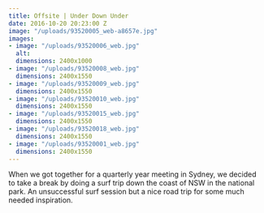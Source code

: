 ```yaml
---
title: Offsite | Under Down Under
date: 2016-10-20 20:23:00 Z
image: "/uploads/93520005_web-a8657e.jpg"
images:
- image: "/uploads/93520006_web.jpg"
  alt: 
  dimensions: 2400x1000
- image: "/uploads/93520008_web.jpg"
  dimensions: 2400x1550
- image: "/uploads/93520009_web.jpg"
  dimensions: 2400x1550
- image: "/uploads/93520010_web.jpg"
  dimensions: 2400x1550
- image: "/uploads/93520015_web.jpg"
  dimensions: 2400x1550
- image: "/uploads/93520018_web.jpg"
  dimensions: 2400x1550
- image: "/uploads/93520001_web.jpg"
  dimensions: 2400x1550
---
```


When we got together for a quarterly year meeting in Sydney, we decided to take a break by doing a surf trip down the coast of NSW in the national park. An unsuccessful surf session but a nice road trip for some much needed inspiration.